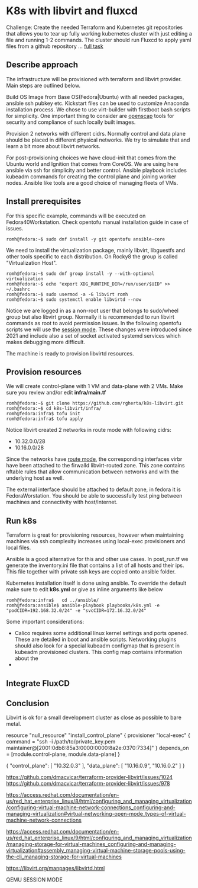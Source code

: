 # K8s with libvirt and fluxcd

Challenge: Create the needed Terraform and Kubernetes git repositories that allows you to tear up fully working kubernetes cluster with just editing a file and running 1-2 commands. The cluster should run Fluxcd to apply yaml files from a github repository ... [full task](https://github.com/c-wire/hiring-challenges/tree/main/devops-challenge)


## Describe approach

The infrastructure will be provisioned with terraform and libvirt provider. Main steps are outlined below.

Build OS Image from Base OS(Fedora|Ubuntu) with all needed packages, ansible ssh pubkey etc. Kickstart files can be used to customize Anaconda installation process.  We chose to use virt-builder with firstboot bash scripts for simplicity. One important thing to consider are [openscap](https://github.com/OpenSCAP) tools for security and compliance of such locally built images.

Provision 2 networks with different cidrs. Normally control and data plane should be placed in different physical networks. We try to simulate that and learn a bit more about libvirt networks. 

For post-provisioning choices we have cloud-init that comes from the Ubuntu world and Ignition that comes from CoreOS. We are using here ansible via ssh for simplicity and better control. Ansible playbook includes kubeadm commands for creating the control plane and joining worker nodes. Ansible like tools are a good choice of managing fleets of VMs.


## Install prerequisites

For this specific example, commands will be executed on Fedora40Workstation. Check opentofu manual installation guide in case of issues.

```
romh@fedora:~$ sudo dnf install -y git opentofu ansible-core
```

We need to install the virtualization package, mainly libvirt, libguestfs and other tools specific to each distribution. On Rocky8 the group is called "Virtualization Host".

```
romh@fedora:~$ sudo dnf group install -y --with-optional virtualization
romh@fedora:~$ echo "export XDG_RUNTIME_DIR=/run/user/$UID" >> ~/.bashrc
romh@fedora:~$ sudo usermod -a -G libvirt romh
romh@fedora:~$ sudo systemctl enable libvirtd --now

```

Notice we are logged in as a non-root user that belongs to sudo/wheel group but also libvirt group. Normally it is recommended to run libvirt commands as root to avoid permission issues. In the following opentofu scripts we will use the [session mode](https://libvirt.org/daemons.html). These changes were introduced since 2021 and include also a set of socket activated systemd services which makes debugging more difficult.

The machine is ready to provision libvirtd resources. 


## Provision resources

We will create control-plane with 1 VM and data-plane with 2 VMs. Make sure you review and/or edit **infra/main.tf** 

```
romh@fedora:~$ git clone https://github.com/rgherta/k8s-libvirt.git 
romh@fedora:~$ cd k8s-libvirt/infra/
romh@fedora:infra$ tofu init
romh@fedora:infra$ tofu apply
```

Notice libvirt created 2 networks in route mode with following cidrs:

* 10.32.0.0/28
* 10.16.0.0/28

Since the networks have [route mode](https://access.redhat.com/documentation/en-us/red_hat_enterprise_linux/8/html/configuring_and_managing_virtualization/configuring-virtual-machine-network-connections_configuring-and-managing-virtualization#virtual-networking-network-address-translation_types-of-virtual-machine-network-connections), the corresponding interfaces virbr<N> have been attached to the firwalld libvirt-routed zone. This zone contains nftable rules that allow communication between networks and with the underlying host as well.

The external interface should be attached to default zone, in fedora it is FedoraWorstation. You should be able to successfully test ping between machines and connectivity with host/internet.


## Run k8s

Terraform is great for provisioning resources, however when maintaining machines via ssh complexity increases using local-exec provisioners and local files.

Ansible is a good alternative for this and other use cases. In post_run.tf we generate the inventory.ini file that contains a list of all hosts and their ips. This file together with private ssh keys are copied onto ansible folder.

Kubernetes installation itself is done using ansible. To override the default make sure to edit **k8s.yml** or give as inline arguments like below

```
romh@fedora:infra$   cd ../ansible/
romh@fedora:ansible$ ansible-playbook playbooks/k8s.yml -e "podCIDR=192.168.32.0/24" -e "svcCIDR=172.16.32.0/24"

```

Some important considerations:

* Calico requires some additional linux kernel settings and ports opened. These are detailed in boot and ansible scripts. Networking plugins should also look for a special kubeadm configmap that is present in kubeadm provisioned clusters. This config map contains information about the 
* 


## Integrate FluxCD


## Conclusion

Libvirt is ok for a small development cluster as close as possible to bare metal.



resource "null_resource" "install_control_plane" {
  provisioner "local-exec" {
        command = "ssh -i /path/to/private_key.pem maintainer@[2001:0db8:85a3:0000:0000:8a2e:0370:7334]"
  }
  depends_on = [module.control-plane, module.data-plane]
}



{
  "control_plane": [
    "10.32.0.3"
  ],
  "data_plane": [
    "10.16.0.9",
    "10.16.0.2"
  ]
}


https://github.com/dmacvicar/terraform-provider-libvirt/issues/1024
https://github.com/dmacvicar/terraform-provider-libvirt/issues/978

https://access.redhat.com/documentation/en-us/red_hat_enterprise_linux/8/html/configuring_and_managing_virtualization/configuring-virtual-machine-network-connections_configuring-and-managing-virtualization#virtual-networking-open-mode_types-of-virtual-machine-network-connections


https://access.redhat.com/documentation/en-us/red_hat_enterprise_linux/9/html/configuring_and_managing_virtualization/managing-storage-for-virtual-machines_configuring-and-managing-virtualization#assembly_managing-virtual-machine-storage-pools-using-the-cli_managing-storage-for-virtual-machines



https://libvirt.org/manpages/libvirtd.html

QEMU SESSION MODE